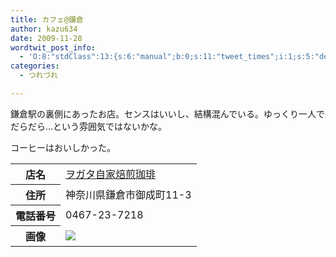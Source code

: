 ```yaml
---
title: カフェ@鎌倉
author: kazu634
date: 2009-11-28
wordtwit_post_info:
  - 'O:8:"stdClass":13:{s:6:"manual";b:0;s:11:"tweet_times";i:1;s:5:"delay";i:0;s:7:"enabled";i:1;s:10:"separation";s:2:"60";s:7:"version";s:3:"3.7";s:14:"tweet_template";b:0;s:6:"status";i:2;s:6:"result";a:0:{}s:13:"tweet_counter";i:2;s:13:"tweet_log_ids";a:1:{i:0;i:4953;}s:9:"hash_tags";a:0:{}s:8:"accounts";a:1:{i:0;s:7:"kazu634";}}'
categories:
  - つれづれ

---
```

<div class="section">
<p>
    鎌倉駅の裏側にあったお店。センスはいいし、結構混んでいる。ゆっくり一人でだらだら…という雰囲気ではないかな。
</p>
  
<p>
    コーヒーはおいしかった。
</p>
  
<table>
<tr>
<th>
        店名
</th>
      
<td>
<a href="http://www.hotpepper.jp/strJ000225117/?vos=nhppalsa000016" onclick="__gaTracker('send', 'event', 'outbound-article', 'http://www.hotpepper.jp/strJ000225117/?vos=nhppalsa000016', 'ヲガタ自家焙煎珈琲');" target="_blank">ヲガタ自家焙煎珈琲</a>
</td>
</tr>
    
<tr>
<th>
        住所
</th>
      
<td>
        神奈川県鎌倉市御成町11-3
</td>
</tr>
    
<tr>
<th>
        電話番号
</th>
      
<td>
        0467-23-7218
</td>
</tr>
    
<tr>
<th>
        画像
</th>
      
<td>
<a href="http://flickr.com/photos/42332031@N02/4140424740/" onclick="__gaTracker('send', 'event', 'outbound-article', 'http://flickr.com/photos/42332031@N02/4140424740/', '');" title="Coffee&#38;cake"><img src="http://farm3.static.flickr.com/2568/4140424740_8b800d2b99.jpg" /></a>
</td>
</tr>
</table>
</div>
